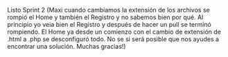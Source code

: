Listo Sprint 2 (Maxi cuando cambiamos la extensión de los archivos se rompió el Home y también el Registro y no sabemos bien por qué. Al principio yo veia bien el Registro y después de hacer un pull se terminó rompiendo. El Home ya desde un comienzo con el cambio de extensión de .html a .php se desconfiguró todo. No se si será posible que nos ayudes a encontrar una solución. Muchas gracias!) 
